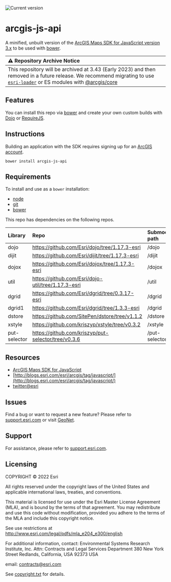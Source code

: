 ![Current version](https://img.shields.io/github/package-json/v/Esri/arcgis-js-api/master?label=Current%20version)

# arcgis-js-api

A minified, unbuilt version of the [ArcGIS Maps SDK for JavaScript version 3.x](https://developers.arcgis.com/javascript/3/) to be used with [bower](http://bower.io).

| :warning:  Repository Archive Notice   |
| :-----------------------------------------|
| This repository will be archived at 3.43 (Early 2023) and then removed in a future release. We recommend migrating to use [`esri-loader`](https://github.com/Esri/esri-loader) or ES modules with [@arcgis/core](https://www.npmjs.com/package/@arcgis/core) |

## Features
You can install this repo via [bower](http://bower.io/) and create your own custom builds with [Dojo](http://dojotoolkit.org/) or [RequireJS](http://requirejs.org/).

## Instructions

Building an application with the SDK requires signing up for an [ArcGIS account](https://developers.arcgis.com).

`bower install arcgis-js-api`

## Requirements

To install and use as a `bower` installation:

* [node](http://nodejs.org/)
* [git](http://git-scm.org/)
* [bower](http://bower.io/)

This repo has dependencies on the following repos.

| Library | Repo | Submodule path |
| :------ |:---- |:-------------- |
| dojo  | https://github.com/Esri/dojo/tree/1.17.3-esri   | /dojo |
| dijit | https://github.com/Esri/dijit/tree/1.17.3-esri  | /dijit |
| dojox | https://github.com/Esri/dojox/tree/1.17.3-esri  | /dojox |
| util | https://github.com/Esri/dojo-util/tree/1.17.3-esri    | /util |
| dgrid | https://github.com/Esri/dgrid/tree/0.3.17-esri  | /dgrid |
| dgrid1 | https://github.com/Esri/dgrid/tree/1.3.3-esri  | /dgrid |
| dstore | https://github.com/SitePen/dstore/tree/v1.1.2 | /dstore |
| xstyle | https://github.com/kriszyp/xstyle/tree/v0.3.2 | /xstyle |
| put-selector | https://github.com/kriszyp/put-selector/tree/v0.3.6 | /put-selector |

## Resources

* [ArcGIS Maps SDK for JavaScript](https://developers.arcgis.com/javascript/3/)
* [http://blogs.esri.com/esri/arcgis/tag/javascript/](http://blogs.esri.com/esri/arcgis/tag/javascript/)
* [twitter@esri](http://twitter.com/esri)

## Issues

Find a bug or want to request a new feature?  Please refer to [support.esri.com](http://support.esri.com/) or visit [GeoNet](https://geonet.esri.com/community/developers/web-developers/arcgis-api-for-javascript).

## Support
For assistance, please refer to [support.esri.com](http://support.esri.com/).

## Licensing
COPYRIGHT © 2022 Esri

All rights reserved under the copyright laws of the United States
and applicable international laws, treaties, and conventions.

This material is licensed for use under the Esri Master License
Agreement (MLA), and is bound by the terms of that agreement.
You may redistribute and use this code without modification,
provided you adhere to the terms of the MLA and include this
copyright notice.

See use restrictions at http://www.esri.com/legal/pdfs/mla_e204_e300/english

For additional information, contact:
Environmental Systems Research Institute, Inc.
Attn: Contracts and Legal Services Department
380 New York Street
Redlands, California, USA 92373
USA

email: contracts@esri.com

See [copyright.txt](copyright.txt) for details.
